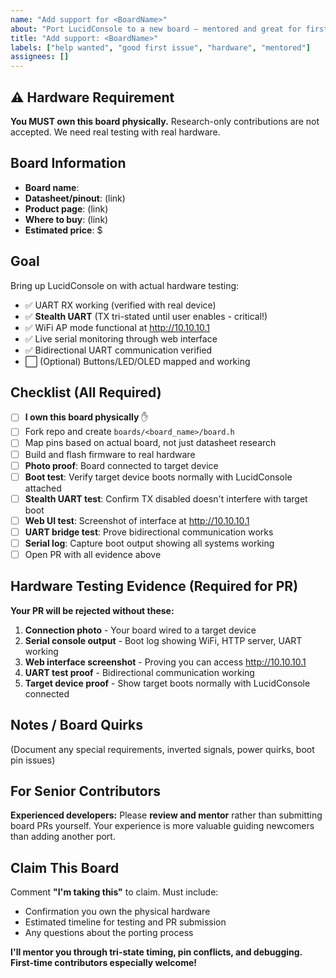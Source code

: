 ```yaml
---
name: "Add support for <BoardName>"
about: "Port LucidConsole to a new board — mentored and great for first-time contributors."
title: "Add support: <BoardName>"
labels: ["help wanted", "good first issue", "hardware", "mentored"]
assignees: []
---
```


## ⚠️ Hardware Requirement
**You MUST own this board physically.** Research-only contributions are not accepted. We need real testing with real hardware.

## Board Information
- **Board name**: 
- **Datasheet/pinout**: (link)
- **Product page**: (link)
- **Where to buy**: (link)
- **Estimated price**: $

## Goal
Bring up LucidConsole on **<BoardName>** with actual hardware testing:
- ✅ UART RX working (verified with real device)
- ✅ **Stealth UART** (TX tri-stated until user enables - critical!)
- ✅ WiFi AP mode functional at http://10.10.10.1
- ✅ Live serial monitoring through web interface
- ✅ Bidirectional UART communication verified
- ⬜ (Optional) Buttons/LED/OLED mapped and working

## Checklist (All Required)
- [ ] **I own this board physically** ✋
- [ ] Fork repo and create `boards/<board_name>/board.h`
- [ ] Map pins based on actual board, not just datasheet research
- [ ] Build and flash firmware to real hardware
- [ ] **Photo proof**: Board connected to target device
- [ ] **Boot test**: Verify target device boots normally with LucidConsole attached
- [ ] **Stealth UART test**: Confirm TX disabled doesn't interfere with target boot
- [ ] **Web UI test**: Screenshot of interface at http://10.10.10.1
- [ ] **UART bridge test**: Prove bidirectional communication works
- [ ] **Serial log**: Capture boot output showing all systems working
- [ ] Open PR with all evidence above

## Hardware Testing Evidence (Required for PR)
**Your PR will be rejected without these:**

1. **Connection photo** - Your board wired to a target device
2. **Serial console output** - Boot log showing WiFi, HTTP server, UART working
3. **Web interface screenshot** - Proving you can access http://10.10.10.1
4. **UART test proof** - Bidirectional communication working
5. **Target device proof** - Show target boots normally with LucidConsole connected

## Notes / Board Quirks
(Document any special requirements, inverted signals, power quirks, boot pin issues)

## For Senior Contributors
**Experienced developers:** Please **review and mentor** rather than submitting board PRs yourself. Your experience is more valuable guiding newcomers than adding another port.

## Claim This Board
Comment **"I'm taking this"** to claim. Must include:
- Confirmation you own the physical hardware
- Estimated timeline for testing and PR submission
- Any questions about the porting process

**I'll mentor you through tri-state timing, pin conflicts, and debugging. First-time contributors especially welcome!**